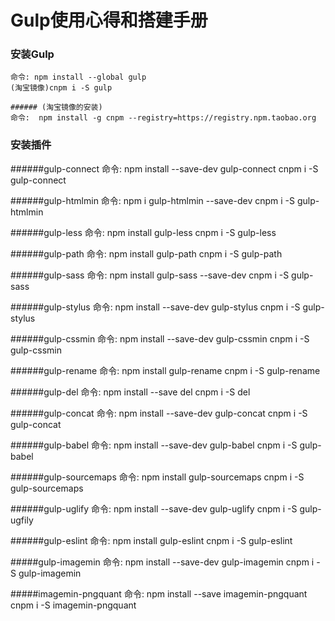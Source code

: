 # Gulp使用心得和搭建手册

### 安装Gulp
	命令: npm install --global gulp
	(淘宝镜像)cnpm i -S gulp

	###### (淘宝镜像的安装)
	命令:  npm install -g cnpm --registry=https://registry.npm.taobao.org

### 安装插件

######gulp-connect
	命令: npm install --save-dev gulp-connect
		cnpm i -S gulp-connect

######gulp-htmlmin
	命令: npm i gulp-htmlmin --save-dev
		cnpm i -S gulp-htmlmin

######gulp-less
	命令: npm install gulp-less
		cnpm i -S gulp-less

######gulp-path
	命令: npm install gulp-path
		cnpm i -S gulp-path

######gulp-sass
	命令: npm install gulp-sass --save-dev 
		cnpm i -S gulp-sass

######gulp-stylus
	命令: npm install --save-dev gulp-stylus
		cnpm i -S gulp-stylus

######gulp-cssmin
	命令: npm install --save-dev gulp-cssmin
		cnpm i -S gulp-cssmin

######gulp-rename
	命令: npm install  gulp-rename
		cnpm i -S gulp-rename

######gulp-del
	命令: npm install --save del
		cnpm i -S del

######gulp-concat
	命令: npm install --save-dev gulp-concat
		cnpm i -S gulp-concat

######gulp-babel
	命令: npm install --save-dev gulp-babel
		cnpm i -S gulp-babel		

######gulp-sourcemaps
	命令: npm install gulp-sourcemaps
		cnpm i -S gulp-sourcemaps

######gulp-uglify
	命令: npm install --save-dev gulp-uglify
		cnpm i -S gulp-ugfily

######gulp-eslint
	命令: npm install gulp-eslint
		cnpm i -S gulp-eslint

#####gulp-imagemin
	命令: npm install --save-dev gulp-imagemin
		cnpm i -S gulp-imagemin

#####imagemin-pngquant
	命令: npm install --save imagemin-pngquant
		cnpm i -S imagemin-pngquant
